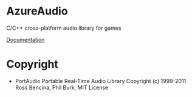 # AzureAudio
C/C++ cross-platform audio library for games

[Documentation](https://singularityazure.github.io/AzureAudio)

# Copyright
- PortAudio Portable Real-Time Audio Library
Copyright (c) 1999-2011 Ross Bencina, Phil Burk, MIT License
